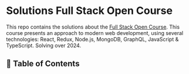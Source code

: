 # Solutions Full Stack Open Course

This repo contains the solutions about the [Full Stack Open Course](https://fullstackopen.com/es/). This course presents an approach to modern web development, using several technologies: React, Redux, Node.js, MongoDB, GraphQL, JavaScript & TypeScript. Solving over 2024.</p>

## 📝 Table of Contents